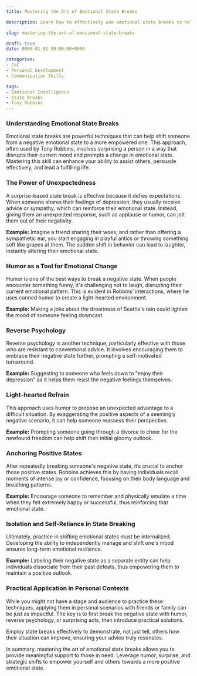 ```yaml
---
title: Mastering the Art of Emotional State Breaks

description: Learn how to effectively use emotional state breaks to help others shift from negative emotions to empowerment.

slug: mastering-the-art-of-emotional-state-breaks

draft: true
date: 0000-01-01 00:00:00+0000

categories:
- CoC
- Personal Development
- Communication Skills

tags:
- Emotional Intelligence
- State Breaks
- Tony Robbins
---
```


### Understanding Emotional State Breaks

Emotional state breaks are powerful techniques that can help shift someone from a negative emotional state to a more empowered one. This approach, often used by Tony Robbins, involves surprising a person in a way that disrupts their current mood and prompts a change in emotional state. Mastering this skill can enhance your ability to assist others, persuade effectively, and lead a fulfilling life.

### The Power of Unexpectedness

A surprise-based state break is effective because it defies expectations. When someone shares their feelings of depression, they usually receive advice or sympathy, which can reinforce their emotional state. Instead, giving them an unexpected response, such as applause or humor, can jolt them out of their negativity.

**Example:** Imagine a friend sharing their woes, and rather than offering a sympathetic ear, you start engaging in playful antics or throwing something soft like grapes at them. The sudden shift in behavior can lead to laughter, instantly altering their emotional state.

### Humor as a Tool for Emotional Change

Humor is one of the best ways to break a negative state. When people encounter something funny, it's challenging not to laugh, disrupting their current emotional pattern. This is evident in Robbins’ interactions, where he uses canned humor to create a light-hearted environment.

**Example:** Making a joke about the dreariness of Seattle's rain could lighten the mood of someone feeling downcast.

### Reverse Psychology

Reverse psychology is another technique, particularly effective with those who are resistant to conventional advice. It involves encouraging them to embrace their negative state further, prompting a self-motivated turnaround.

**Example:** Suggesting to someone who feels down to "enjoy their depression" as it helps them resist the negative feelings themselves.

### Light-hearted Refrain

This approach uses humor to propose an unexpected advantage to a difficult situation. By exaggerating the positive aspects of a seemingly negative scenario, it can help someone reassess their perspective.

**Example:** Prompting someone going through a divorce to cheer for the newfound freedom can help shift their initial gloomy outlook.

### Anchoring Positive States

After repeatedly breaking someone's negative state, it’s crucial to anchor those positive states. Robbins achieves this by having individuals recall moments of intense joy or confidence, focusing on their body language and breathing patterns.

**Example:** Encourage someone to remember and physically emulate a time when they felt extremely happy or successful, thus reinforcing that emotional state.

### Isolation and Self-Reliance in State Breaking

Ultimately, practice in shifting emotional states must be internalized. Developing the ability to independently manage and shift one's mood ensures long-term emotional resilience.

**Example:** Labeling their negative state as a separate entity can help individuals dissociate from their past defeats, thus empowering them to maintain a positive outlook.

### Practical Application in Personal Contexts

While you might not have a stage and audience to practice these techniques, applying them in personal scenarios with friends or family can be just as impactful. The key is to first break the negative state with humor, reverse psychology, or surprising acts, then introduce practical solutions.

Employ state breaks effectively to demonstrate, not just tell, others how their situation can improve, ensuring your advice truly resonates.

In summary, mastering the art of emotional state breaks allows you to provide meaningful support to those in need. Leverage humor, surprise, and strategic shifts to empower yourself and others towards a more positive emotional state.
